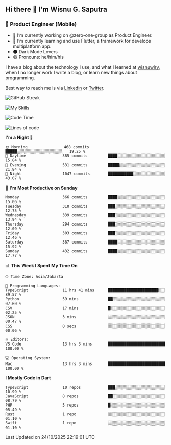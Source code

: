 ## Hi there 👋 I'm Wisnu G. Saputra

### :mobile_phone_off: Product Engineer (Mobile)

- 🔭 I’m currently working on @zero-one-group as Product Engineer.
- 🌱 I’m currently learning and use Flutter, a framework for develops multiplatform app.
- 🌑 Dark Mode Lovers
- 😄 Pronouns: he/him/his

I have a blog about the technology I use, and what I learned at [wisnuwiry](https://wisnuwiry.space/), when I no longer work I write a blog, or learn new things about programming.

Best way to reach me is via [Linkedin](https://www.linkedin.com/in/wisnu-saputra/) or [Twitter](https://twitter.com/wisnuwiry).

![GitHub Streak](https://streak-stats.demolab.com?user=wisnuwiry&theme=dark&hide_border=true)

![My Skills](https://skillicons.dev/icons?i=dart,flutter,kotlin,swift,go,js,css,neovim,git,linux&perline=5)

<!--START_SECTION:waka-->
![Code Time](http://img.shields.io/badge/Code%20Time-2%2C241%20hrs%2019%20mins-blue)

![Lines of code](https://img.shields.io/badge/From%20Hello%20World%20I%27ve%20Written-2.8%20million%20lines%20of%20code-blue)

**I'm a Night 🦉** 

```text
🌞 Morning                468 commits         █████░░░░░░░░░░░░░░░░░░░░   19.25 % 
🌆 Daytime                385 commits         ████░░░░░░░░░░░░░░░░░░░░░   15.84 % 
🌃 Evening                531 commits         █████░░░░░░░░░░░░░░░░░░░░   21.84 % 
🌙 Night                  1047 commits        ███████████░░░░░░░░░░░░░░   43.07 % 
```
📅 **I'm Most Productive on Sunday** 

```text
Monday                   366 commits         ████░░░░░░░░░░░░░░░░░░░░░   15.06 % 
Tuesday                  310 commits         ███░░░░░░░░░░░░░░░░░░░░░░   12.75 % 
Wednesday                339 commits         ███░░░░░░░░░░░░░░░░░░░░░░   13.94 % 
Thursday                 294 commits         ███░░░░░░░░░░░░░░░░░░░░░░   12.09 % 
Friday                   303 commits         ███░░░░░░░░░░░░░░░░░░░░░░   12.46 % 
Saturday                 387 commits         ████░░░░░░░░░░░░░░░░░░░░░   15.92 % 
Sunday                   432 commits         ████░░░░░░░░░░░░░░░░░░░░░   17.77 % 
```


📊 **This Week I Spent My Time On** 

```text
🕑︎ Time Zone: Asia/Jakarta

💬 Programming Languages: 
TypeScript               11 hrs 41 mins      ██████████████████████░░░   89.57 % 
Python                   59 mins             ██░░░░░░░░░░░░░░░░░░░░░░░   07.60 % 
CSV                      17 mins             █░░░░░░░░░░░░░░░░░░░░░░░░   02.25 % 
JSON                     3 mins              ░░░░░░░░░░░░░░░░░░░░░░░░░   00.47 % 
CSS                      0 secs              ░░░░░░░░░░░░░░░░░░░░░░░░░   00.06 % 

🔥 Editors: 
VS Code                  13 hrs 3 mins       █████████████████████████   100.00 % 

💻 Operating System: 
Mac                      13 hrs 3 mins       █████████████████████████   100.00 % 
```

**I Mostly Code in Dart** 

```text
TypeScript               10 repos            ███░░░░░░░░░░░░░░░░░░░░░░   10.99 % 
JavaScript               8 repos             ██░░░░░░░░░░░░░░░░░░░░░░░   08.79 % 
PHP                      5 repos             █░░░░░░░░░░░░░░░░░░░░░░░░   05.49 % 
Rust                     1 repo              ░░░░░░░░░░░░░░░░░░░░░░░░░   01.10 % 
Swift                    1 repo              ░░░░░░░░░░░░░░░░░░░░░░░░░   01.10 % 
```




 Last Updated on 24/10/2025 22:19:01 UTC
<!--END_SECTION:waka-->
